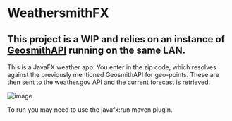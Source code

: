 # WeathersmithFX

## This project is a WIP and relies on an instance of <a href="https://github.com/phydesmith/GeosmithAPI">GeosmithAPI</a> running on the same LAN.

This is a JavaFX weather app. You enter in the zip code, which resolves against the previously mentioned GeosmithAPI for geo-points. These are then sent to the weather.gov API and the current forecast is retrieved. 

![image](https://github.com/phydesmith/WeathersmithFX/assets/31049044/4f873d95-a008-4821-8fac-14a255af2d2e)

To run you may need to use the javafx:run maven plugin.


